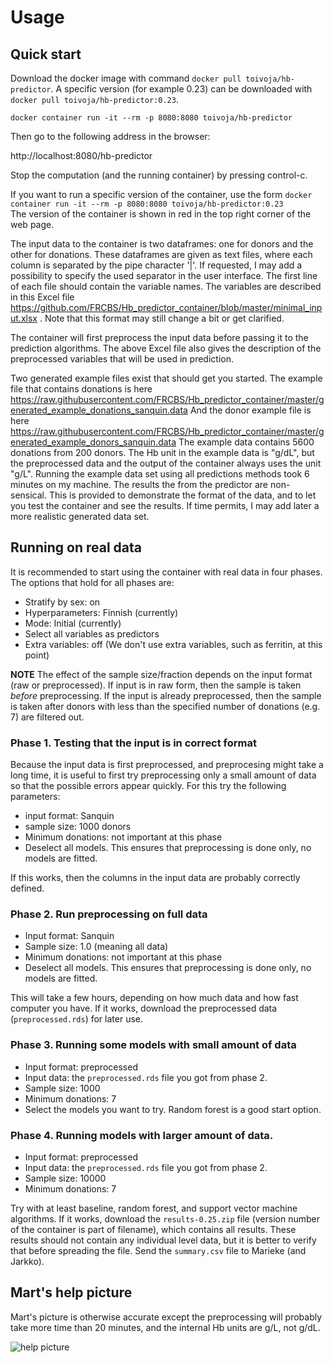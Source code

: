 # Usage

## Quick start

Download
the docker image with command `docker pull toivoja/hb-predictor`.
A specific version (for example 0.23) can be downloaded with `docker pull toivoja/hb-predictor:0.23`.

```docker container run -it --rm -p 8080:8080 toivoja/hb-predictor```  

Then go to the following address in the browser:

http://localhost:8080/hb-predictor

Stop the computation (and the running container) by pressing control-c.

If you want to run a specific version of the container, use the form
```docker container run -it --rm -p 8080:8080 toivoja/hb-predictor:0.23```  
The version of the container is shown in red in the top right corner of the web page.

The input data to the container is two dataframes: one for donors and the other for donations.
These dataframes are given as text files, where each column is separated by the pipe character '|'.
If requested, I may add a possibility to specify the used separator in the user interface.
The first line of each file should contain the variable names. The variables are described
in this Excel file https://github.com/FRCBS/Hb_predictor_container/blob/master/minimal_input.xlsx . 
Note that this format may still change a bit or get clarified.

The container will first preprocess the input data before passing it to the prediction algorithms. The above
Excel file also gives the description of the preprocessed variables that will be used in prediction.

Two generated example files exist that should get you started. The example file that contains donations is here
https://raw.githubusercontent.com/FRCBS/Hb_predictor_container/master/generated_example_donations_sanquin.data
And the donor example file is here https://raw.githubusercontent.com/FRCBS/Hb_predictor_container/master/generated_example_donors_sanquin.data
The example data contains 5600 donations from 200 donors. The Hb unit in the example data is "g/dL", but the
preprocessed data and the output of the container always uses the unit "g/L".
Running the example data set using all predictions methods
took 6 minutes on my machine. The results the from the predictor are non-sensical.
This is provided to demonstrate the format of the data, and to let you test the container and see the results.
If time permits, I may add later a more realistic generated data set.

## Running on real data

It is recommended to start using the container with real data in four phases. The options that hold for all phases are:

* Stratify by sex: on
* Hyperparameters: Finnish (currently)
* Mode: Initial (currently)
* Select all variables as predictors
* Extra variables: off (We don't use extra variables, such as ferritin, at this point)

**NOTE** The effect of the sample size/fraction depends on the input format (raw or preprocessed). If input is in raw form, then the sample is taken *before* preprocessing. If the input is already preprocessed, then the sample is taken after donors with less than the specified number of donations (e.g. 7) are filtered out. 

### Phase 1. Testing that the input is in correct format

Because the input data is first preprocessed, and preprocesing might take a long time, it is useful to first try preprocessing only a small amount of data so that the possible errors appear quickly. For this try the following parameters:

* input format: Sanquin
* sample size: 1000 donors
* Minimum donations: not important at this phase
* Deselect all models. This ensures that preprocessing is done only, no models are fitted.

If this works, then the columns in the input data are probably correctly defined.

### Phase 2. Run preprocessing on full data

* Input format: Sanquin
* Sample size: 1.0 (meaning all data)
* Minimum donations: not important at this phase
* Deselect all models. This ensures that preprocessing is done only, no models are fitted.

This will take a few hours, depending on how much data and how fast computer you have.
If it works, download the preprocessed data (`preprocessed.rds`) for later use.

### Phase 3. Running some models with small amount of data

* Input format: preprocessed
* Input data: the `preprocessed.rds` file you got from phase 2.
* Sample size: 1000
* Minimum donations: 7
* Select the models you want to try. Random forest is a good start option.

### Phase 4. Running models with larger amount of data.

* Input format: preprocessed
* Input data: the `preprocessed.rds` file you got from phase 2.
* Sample size: 10000
* Minimum donations: 7

Try with at least baseline, random forest, and support vector machine algorithms. If it works, download the `results-0.25.zip` file (version number of the container is part of filename), which contains all results. These results should not contain any individual level data, but it is better to verify that before spreading the file. Send the `summary.csv` file to Marieke (and Jarkko).

## Mart's help picture

Mart's picture is otherwise accurate except the preprocessing will probably take more time than 20 minutes, and the internal Hb units are g/L, not g/dL.

![help picture](help.png)


